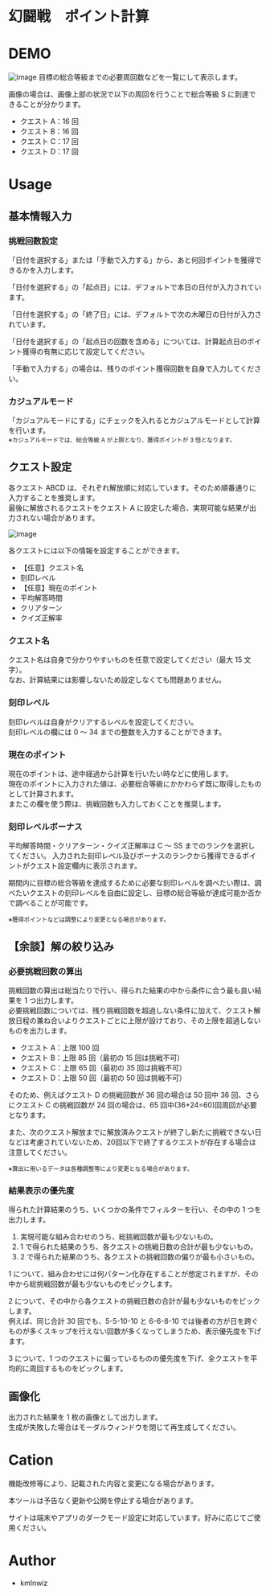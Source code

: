 # 幻闘戦　ポイント計算

# DEMO

![image](https://user-images.githubusercontent.com/48175908/236965057-5788c269-fbd5-4cc9-ae61-8c71cb820dce.png)
目標の総合等級までの必要周回数などを一覧にして表示します。

画像の場合は、画像上部の状況で以下の周回を行うことで総合等級 S に到達できることが分かります。

- クエスト A：16 回
- クエスト B：16 回
- クエスト C：17 回
- クエスト D：17 回

# Usage

## 基本情報入力

### 挑戦回数設定

「日付を選択する」または「手動で入力する」から、あと何回ポイントを獲得できるかを入力します。

「日付を選択する」の「起点日」には、デフォルトで本日の日付が入力されています。

「日付を選択する」の「終了日」には、デフォルトで次の木曜日の日付が入力されています。

「日付を選択する」の「起点日の回数を含める」については、計算起点日のポイント獲得の有無に応じて設定してください。

「手動で入力する」の場合は、残りのポイント獲得回数を自身で入力してください。

### カジュアルモード

「カジュアルモードにする」にチェックを入れるとカジュアルモードとして計算を行います。  
<sub>※カジュアルモードでは、総合等級 A が上限となり、獲得ポイントが 3 倍となります。</sub>

## クエスト設定

各クエスト ABCD は、それぞれ解放順に対応しています。そのため順番通りに入力することを推奨します。  
最後に解放されるクエストをクエスト A に設定した場合、実現可能な結果が出力されない場合があります。

![image](https://user-images.githubusercontent.com/48175908/236971651-3168ca26-c4df-43d4-a8e8-1364a2386154.png)

各クエストには以下の情報を設定することができます。

- 【任意】クエスト名
- 刻印レベル
- 【任意】現在のポイント
- 平均解答時間
- クリアターン
- クイズ正解率

### クエスト名

クエスト名は自身で分かりやすいものを任意で設定してください（最大 15 文字）。  
なお、計算結果には影響しないため設定しなくても問題ありません。

### 刻印レベル

刻印レベルは自身がクリアするレベルを設定してください。  
刻印レベルの欄には 0 ～ 34 までの整数を入力することができます。

### 現在のポイント

現在のポイントは、途中経過から計算を行いたい時などに使用します。  
現在のポイントに入力された値は、必要総合等級にかかわらず既に取得したものとして計算されます。  
またこの欄を使う際は、挑戦回数も入力しておくことを推奨します。

### 刻印レベルボーナス

平均解答時間・クリアターン・クイズ正解率は C ～ SS までのランクを選択してください。
入力された刻印レベル及びボーナスのランクから獲得できるポイントがクエスト設定欄内に表示されます。

期間内に目標の総合等級を達成するために必要な刻印レベルを調べたい際は、調べたいクエストの刻印レベルを自由に設定し、目標の総合等級が達成可能か否かで調べることが可能です。

<sub>※獲得ポイントなどは調整により変更となる場合があります。</sub>

## 【余談】解の絞り込み

### 必要挑戦回数の算出

挑戦回数の算出は総当たりで行い、得られた結果の中から条件に合う最も良い結果を 1 つ出力します。  
必要挑戦回数については、残り挑戦回数を超過しない条件に加えて、クエスト解放日程の兼ね合いよりクエストごとに上限が設けており、その上限を超過しないものを出力します。

- クエスト A：上限 100 回
- クエスト B：上限 85 回（最初の 15 回は挑戦不可）
- クエスト C：上限 65 回（最初の 35 回は挑戦不可）
- クエスト D：上限 50 回（最初の 50 回は挑戦不可）

そのため、例えばクエスト D の挑戦回数が 36 回の場合は 50 回中 36 回、さらにクエスト C の挑戦回数が 24 回の場合は、65 回中(36+24=60)回周回が必要となります。

また、次のクエスト解放までに解放済みクエストが終了し新たに挑戦できない日などは考慮されていないため、20回以下で終了するクエストが存在する場合は注意してください。 

<sub>※算出に用いるデータは各種調整等により変更となる場合があります。</sub>

### 結果表示の優先度

得られた計算結果のうち、いくつかの条件でフィルターを行い、その中の 1 つを出力します。

1. 実現可能な組み合わせのうち、総挑戦回数が最も少ないもの。
2. 1 で得られた結果のうち、各クエストの挑戦日数の合計が最も少ないもの。
3. 2 で得られた結果のうち、各クエストの挑戦回数の偏りが最も小さいもの。

1 について、組み合わせには何パターン化存在することが想定されますが、その中から総挑戦回数が最も少ないものをピックします。

2 について、その中から各クエストの挑戦日数の合計が最も少ないものをピックします。  
例えば、同じ合計 30 回でも、5-5-10-10 と 6-6-8-10 では後者の方が日を跨ぐものが多くスキップを行えない回数が多くなってしまうため、表示優先度を下げます。

3 について、1 つのクエストに偏っているものの優先度を下げ、全クエストを平均的に周回するものをピックします。

## 画像化

出力された結果を 1 枚の画像として出力します。  
生成が失敗した場合はモーダルウィンドウを閉じて再生成してください。

# Cation

機能改修等により、記載された内容と変更になる場合があります。

本ツールは予告なく更新や公開を停止する場合があります。

サイトは端末やアプリのダークモード設定に対応しています。好みに応じてご使用ください。

# Author

- kmlnwiz
